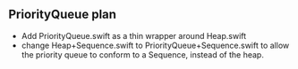 
## PriorityQueue plan
* Add PriorityQueue.swift as a thin wrapper around Heap.swift
* change Heap+Sequence.swift to PriorityQueue+Sequence.swift to allow the priority queue to conform to a Sequence, instead of the heap.

